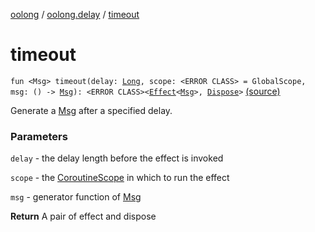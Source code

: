 [oolong](../index.md) / [oolong.delay](index.md) / [timeout](./timeout.md)

# timeout

`fun <Msg> timeout(delay: `[`Long`](https://kotlinlang.org/api/latest/jvm/stdlib/kotlin/-long/index.html)`, scope: <ERROR CLASS> = GlobalScope, msg: () -> `[`Msg`](timeout.md#Msg)`): <ERROR CLASS><`[`Effect`](../oolong/-effect.md)`<`[`Msg`](timeout.md#Msg)`>, `[`Dispose`](../oolong/-dispose.md)`>` [(source)](https://github.com/oolong-kt/oolong/tree/master/oolong/src/commonMain/kotlin/oolong/delay/util.kt#L23)

Generate a [Msg](timeout.md#Msg) after a specified delay.

### Parameters

`delay` - the delay length before the effect is invoked

`scope` - the [CoroutineScope](#) in which to run the effect

`msg` - generator function of [Msg](timeout.md#Msg)

**Return**
A pair of effect and dispose

